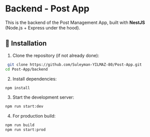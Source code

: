 # Backend - Post App

This is the backend of the Post Management App, built with **NestJS** (Node.js + Express under the hood).

## 🚀 Installation

1. Clone the repository (if not already done):

```bash
 git clone https://github.com/Suleyman-YILMAZ-80/Post-App.git
cd Post-App/backend
  ```

2. Install dependencies:

```bash
npm install
```

3. Start the development server:

```bash
npm run start:dev
```

4. For production build:

```bash
npm run build
npm run start:prod
```